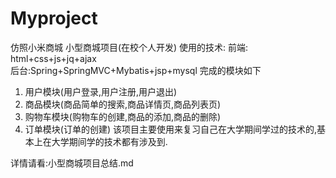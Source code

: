 # Myproject
仿照小米商城
小型商城项目(在校个人开发)
使用的技术: 
前端: html+css+js+jq+ajax 	
后台:Spring+SpringMVC+Mybatis+jsp+mysql
完成的模块如下
1.	用户模块(用户登录,用户注册,用户退出)
2.	商品模块(商品简单的搜索,商品详情页,商品列表页)
3.	购物车模块(购物车的创建,商品的添加,商品的删除)
4.	订单模块(订单的创建)
该项目主要使用来复习自己在大学期间学过的技术的,基本上在大学期间学的技术都有涉及到.

详情请看:小型商城项目总结.md


